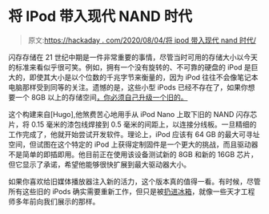 # 将 IPod 带入现代 NAND 时代

> 原文:[https://hackaday . com/2020/08/04/将 ipod 带入现代 nand 时代/](https://hackaday.com/2020/08/04/bringing-an-ipod-to-the-modern-nand-era/)

闪存存储在 21 世纪中期是一件非常重要的事情，尽管当时可用的存储大小以今天的标准来看似乎很可笑。例如，拥有一个没有旋转的、不可靠的硬盘的 iPod 是巨大的，即使其大小是以个位数的千兆字节来衡量的，因为 iPod 往往不会像笔记本电脑那样受到同等的关注。遗憾的是，这些小型 iPods 已经不存在了，如果你想要一个 8GB 以上的存储空间[，你必须自己升级一个旧的。](https://hackaday.io/project/173985-ipod-nano-3rd-gen-mlc-nand-upgrade-software-hack)

这个构建来自[Hugo],他煞费苦心地用手从 iPod Nano 上取下旧的 NAND 闪存芯片，将 0.15 毫米的漆包线焊接到 0.5 毫米的间距上，以连接分线板。一旦精细的工作完成了，他就开始尝试开发软件。理论上，iPod 应该有 64 GB 的最大可寻址空间，但试图在这个特定的 iPod 上获得定制固件是一个更大的挑战，而且驱动器不是简单的即插即用。他目前正在使用该设备测试新的 8GB 和新的 16GB 芯片，但它显示了承诺，希望他能够很快扩展到最大驱动器大小。

如果你喜欢给旧媒体播放器注入新的活力，这个版本真的值得一看。有时候，尽管所有这些旧的 iPods 确实需要重新工作，但只是被[扔进冰箱](https://hackaday.com/2012/06/04/tunes-in-the-icebox/)，就像一些天才工程师多年前向我们展示的那样。